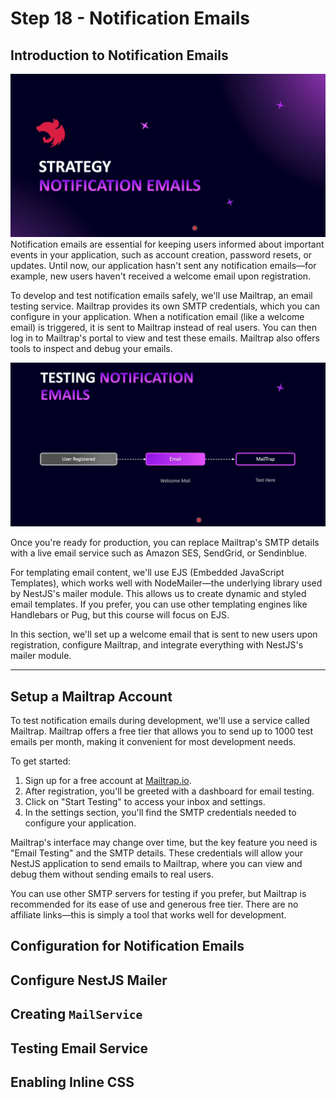 # Step 18 - Notification Emails

## Introduction to Notification Emails

![intro-email-notifications](./images/intro-email-notifications.png)
Notification emails are essential for keeping users informed about important events in your application, such as account creation, password resets, or updates. Until now, our application hasn't sent any notification emails—for example, new users haven't received a welcome email upon registration.

To develop and test notification emails safely, we'll use Mailtrap, an email testing service. Mailtrap provides its own SMTP credentials, which you can configure in your application. When a notification email (like a welcome email) is triggered, it is sent to Mailtrap instead of real users. You can then log in to Mailtrap's portal to view and test these emails. Mailtrap also offers tools to inspect and debug your emails.

![mailtrap-email](./images/testing-email-notification.png)

Once you're ready for production, you can replace Mailtrap's SMTP details with a live email service such as Amazon SES, SendGrid, or Sendinblue.

For templating email content, we'll use EJS (Embedded JavaScript Templates), which works well with NodeMailer—the underlying library used by NestJS's mailer module. This allows us to create dynamic and styled email templates. If you prefer, you can use other templating engines like Handlebars or Pug, but this course will focus on EJS.

In this section, we'll set up a welcome email that is sent to new users upon registration, configure Mailtrap, and integrate everything with NestJS's mailer module.

---

## Setup a Mailtrap Account

To test notification emails during development, we'll use a service called Mailtrap. Mailtrap offers a free tier that allows you to send up to 1000 test emails per month, making it convenient for most development needs.

To get started:
1. Sign up for a free account at [Mailtrap.io](https://mailtrap.io).
2. After registration, you'll be greeted with a dashboard for email testing.
3. Click on "Start Testing" to access your inbox and settings.
4. In the settings section, you'll find the SMTP credentials needed to configure your application.

Mailtrap's interface may change over time, but the key feature you need is "Email Testing" and the SMTP details. These credentials will allow your NestJS application to send emails to Mailtrap, where you can view and debug them without sending emails to real users.

You can use other SMTP servers for testing if you prefer, but Mailtrap is recommended for its ease of use and generous free tier. There are no affiliate links—this is simply a tool that works well for development.

## Configuration for Notification Emails

## Configure NestJS Mailer

## Creating `MailService`

## Testing Email Service

## Enabling Inline CSS